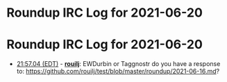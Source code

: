 # Roundup IRC Log for 2021-06-20 #
# Roundup IRC Log for 2021-06-20
* <a href="#21:57.04" id="21:57.04">21:57.04 (EDT)</a> - __[rouilj](https://github.com/rouilj)__: EWDurbin or Taggnostr do you have a response to: <https://github.com/rouilj/test/blob/master/roundup/2021-06-16.md>?
